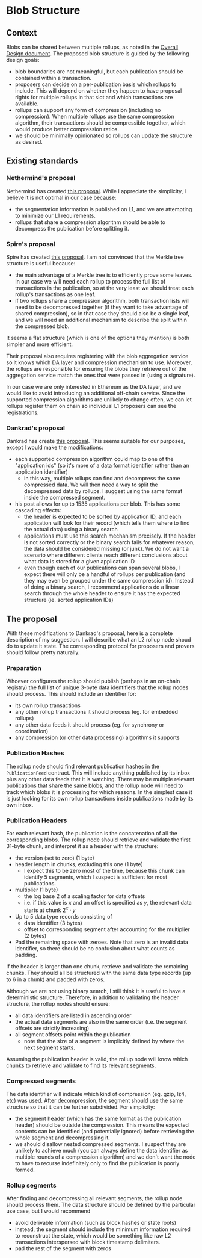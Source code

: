 # Blob Structure

## Context

Blobs can be shared between multiple rollups, as noted in the [Overall Design document](./Overall%20Design.md). The proposed blob structure is guided by the following design goals:

- blob boundaries are not meaningful, but each publication should be contained within a transaction.
- proposers can decide on a per-publication basis which rollups to include. This will depend on whether they happen to have proposal rights for multiple rollups in that slot and which transactions are available.
- rollups can support any form of compression (including no compression). When multiple rollups use the same compression algorithm, their transactions should be compressible together, which would produce better compression ratios.
- we should be minimally opinionated so rollups can update the structure as desired.


## Existing standards

### Nethermind's proposal

Nethermind has created [this proposal](https://hackmd.io/@linoscope/blob-sharing-for-based-rollups). While I appreciate the simplicity, I believe it is not optimal in our case because:

- the segmentation information is published on L1, and we are attempting to minimize our L1 requirements.
- rollups that share a compression algorithm should be able to decompress the publication before splitting it.

### Spire's proposal

Spire has created [this proposal](https://paragraph.xyz/@spire/shared-blob-compression). I am not convinced that the Merkle tree structure is useful because:

- the main advantage of a Merkle tree is to efficiently prove some leaves. In our case we will need each rollup to process the full list of transactions in the publication, so at the very least we should treat each rollup's transactions as one leaf.
- if two rollups share a compression algorithm, both transaction lists will need to be decompressed together (if they want to take advantage of shared compression), so in that case they should also be a single leaf, and we will need an additional mechanism to describe the split within the compressed blob.

It seems a flat structure (which is one of the options they mention) is both simpler and more efficient.

Their proposal also requires registering with the blob aggregation service so it knows which DA layer and compression mechanism to use. Moreover, the rollups are responsible for ensuring the blobs they retrieve out of the aggregation service match the ones that were passed in (using a signature).

 In our case we are only interested in Ethereum as the DA layer, and we would like to avoid introducing an additional off-chain service. Since the supported compression algorithms are unlikely to change often, we can let rollups register them on chain so individual L1 proposers can see the registrations.

### Dankrad's proposal

Dankrad has create [this proposal](https://ethresear.ch/t/suggested-format-for-shard-blob-header/9996). This seems suitable for our purposes, except I would make the modifications:

- each supported compression algorithm could map to one of the "application ids" (so it's more of a data format identifier rather than an application identifier)
    - in this way, multiple rollups can find and decompress the same compressed data. We will then need a way to split the decompressed data by rollups. I suggest using the same format inside the compressed segment.
- his post allows for up to 1535 applications per blob. This has some cascading effects:
    - the header is expected to be sorted by application ID, and each application will look for their record (which tells them where to find the actual data) using a binary search
    - applications must use this search mechanism precisely. If the header is not sorted correctly or the binary search fails for whatever reason, the data should be considered missing (or junk). We do not want a scenario where different clients reach different conclusions about what data is stored for a given application ID
    - even though each of our publications can span several blobs, I expect there will only be a handful of rollups per publication (and they may even be grouped under the same compression id). Instead of doing a binary search, I recommend applications do a linear search through the whole header to ensure it has the expected structure (ie. sorted application IDs)


## The proposal

With these modifications to Dankrad's proposal, here is a complete description of my suggestion. I will describe what an L2 rollup node shoud do to update it state. The corresponding protocol for proposers and provers should follow pretty naturally.

### Preparation

Whoever configures the rollup should publish (perhaps in an on-chain registry) the full list of unique 3-byte data identifiers that the rollup nodes should process. This should include an identifier for:

- its own rollup transactions
- any other rollup transactions it should process (eg. for embedded rollups)
- any other data feeds it should process (eg. for synchrony or coordination)
- any compression (or other data processing) algorithms it supports

### Publication Hashes

The rollup node should find relevant publication hashes in the `PublicationFeed` contract. This will include anything published by its inbox plus any other data feeds that it is watching. There may be multiple relevant publications that share the same blobs, and the rollup node will need to track which blobs it is processing for which reasons. In the simplest case it is just looking for its own rollup transactions inside publications made by its own inbox.

### Publication Headers

For each relevant hash, the publication is the concatenation of all the corresponding blobs. The rollup node should retrieve and validate the first 31-byte chunk, and interpret it as a header with the structure:

- the version (set to zero) (1 byte)
- header length in chunks, excluding this one (1 byte)
    - I expect this to be zero most of the time, because this chunk can identify 5 segments, which I suspect is sufficient for most publications.
- multiplier (1 byte)
    - the log base 2 of a scaling factor for data offsets
    - i.e. if this value is $x$ and an offset is specified as $y$, the relevant data starts at chunk $2^x \cdot y$
- Up to 5 data type records consisting of
    - data identifier (3 bytes)
    - offset to corresponding segment after accounting for the multiplier (2 bytes)
- Pad the remaining space with zeroes. Note that zero is an invalid data identifier, so there should be no confusion about what counts as padding.

If the header is larger than one chunk, retrieve and validate the remaining chunks. They should all be structured with the same data type records (up to 6 in a chunk) and padded with zeros.

Although we are not using binary search, I still think it is useful to have a deterministic structure. Therefore, in addition to validating the header structure, the rollup nodes should ensure:

- all data identifiers are listed in ascending order
- the actual data segments are also in the same order (i.e. the segment offsets are strictly increasing)
- all segment offsets point within the publication
    - note that the size of a segment is implicitly defined by where the next segment starts.

Assuming the publication header is valid, the rollup node will know which chunks to retrieve and validate to find its relevant segments.


### Compressed segments

The data identifier will indicate which kind of compression (eg. gzip, lz4, etc) was used. After decompression, the segment should use the same structure so that it can be further subdivided. For simplicity:

- the segment header (which has the same format as the publication header) should be outside the compression. This means the expected contents can be identified (and potentially ignored) before retrieving the whole segment and decompressing it.
- we should disallow nested compressed segments. I suspect they are unlikely to achieve much (you can always define the data identifier as multiple rounds of a compression algorithm) and we don't want the node to have to recurse indefinitely only to find the publication is poorly formed.

### Rollup segments

After finding and decompressing all relevant segments, the rollup node should process them. The data structure should be defined by the particular use case, but I would recommend

- avoid derivable information (such as block hashes or state roots)
- instead, the segment should include the minimum information required to reconstruct the state, which would be something like raw L2 transactions interspersed with block timestamp delimiters.
- pad the rest of the segment with zeros